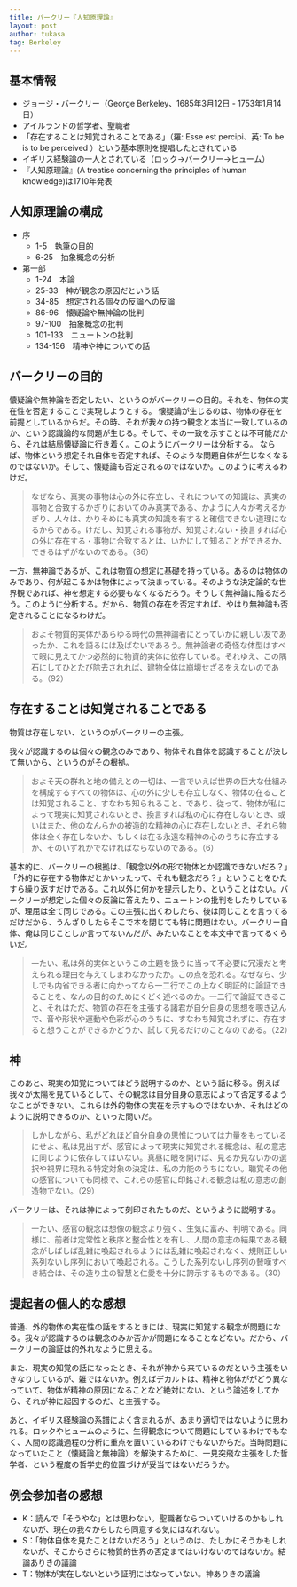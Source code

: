 ```yaml
---
title: バークリー『人知原理論』
layout: post
author: tukasa
tag: Berkeley
---
```


## 基本情報

- ジョージ・バークリー（George Berkeley、1685年3月12日 - 1753年1月14日）
- アイルランドの哲学者、聖職者
- 「存在することは知覚されることである」（羅: Esse est percipi、英: To be is to be perceived ）という基本原則を提唱したとされている
- イギリス経験論の一人とされている（ロック→バークリー→ヒューム）
- 『人知原理論』(A treatise concerning the principles of human knowledge)は1710年発表

## 人知原理論の構成

- 序
    - 1-5　執筆の目的
    - 6-25　抽象概念の分析
- 第一部
    - 1-24　本論
    - 25-33　神が観念の原因だという話
    - 34-85　想定される個々の反論への反論
    - 86-96　懐疑論や無神論の批判
    - 97-100　抽象概念の批判
    - 101-133　ニュートンの批判
    - 134-156　精神や神についての話

## バークリーの目的

懐疑論や無神論を否定したい、というのがバークリーの目的。それを、物体の実在性を否定することで実現しようとする。
懐疑論が生じるのは、物体の存在を前提としているからだ。その時、それが我々の持つ観念と本当に一致しているのか、という認識論的な問題が生じる。そして、その一致を示すことは不可能だから、それは結局懐疑論に行き着く。このようにバークリーは分析する。
ならば、物体という想定それ自体を否定すれば、そのような問題自体が生じなくなるのではないか。そして、懐疑論も否定されるのではないか。このように考えるわけだ。

>なぜなら、真実の事物は心の外に存立し、それについての知識は、真実の事物と合致するかぎりにおいてのみ真実である、かように人々が考えるかぎり、人々は、かりそめにも真実の知識を有すると確信できない道理になるからである。けだし、知覚される事物が、知覚されない・換言すれば心の外に存在する・事物に合致するとは、いかにして知ることができるか、できるはずがないのである。（86）

一方、無神論であるが、これは物質の想定に基礎を持っている。あるのは物体のみであり、何が起こるかは物体によって決まっている。そのような決定論的な世界観であれば、神を想定する必要もなくなるだろう。そうして無神論に陥るだろう。このように分析する。だから、物質の存在を否定すれば、やはり無神論も否定されることになるわけだ。

>およそ物質的実体があらゆる時代の無神論者にとっていかに親しい友であったか、これを語るには及ばないであろう。無神論者の奇怪な体型はすべて眼に見えてかつ必然的に物資的実体に依存している。それゆえ、この隅石にしてひとたび除去されれば、建物全体は崩壊せざるをえないのである。（92）

## 存在することは知覚されることである

物質は存在しない、というのがバークリーの主張。

我々が認識するのは個々の観念のみであり、物体それ自体を認識することが決して無いから、というのがその根拠。

>およそ天の群れと地の備えとの一切は、一言でいえば世界の巨大な仕組みを構成するすべての物体は、心の外に少しも存立しなく、物体の在ることは知覚されること、すなわち知られること、であり、従って、物体が私によって現実に知覚されないとき、換言すれば私の心に存在しないとき、或いはまた、他のなんらかの被造的な精神の心に存在しないとき、それら物体は全く存在しないか、もしくは在る永遠な精神の心のうちに存立するか、そのいずれかでなければならないのである。（6）

基本的に、バークリーの根拠は、「観念以外の形で物体とか認識できないだろ？」「外的に存在する物体だとかいったって、それも観念だろ？」ということをひたすら繰り返すだけである。これ以外に何かを提示したり、ということはない。バークリーが想定した個々の反論に答えたり、ニュートンの批判をしたりしているが、理屈は全て同じである。この主張に出くわしたら、後は同じことを言ってるだけだから、うんざりしたらそこで本を閉じても特に問題はない。バークリー自体、俺は同じことしか言ってないんだが、みたいなことを本文中で言ってるくらいだ。

>一たい、私は外的実体というこの主題を扱うに当って不必要に冗漫だと考えられる理由を与えてしまわなかったか。この点を恐れる。なぜなら、少しでも内省できる者に向かってなら一二行でこの上なく明証的に論証できることを、なんの目的のためにくどく述べるのか。一二行で論証できること、それはただ、物質の存在を主張する諸君が自分自身の思想を覗き込んで、音や形状や運動や色彩が心のうちに、すなわち知覚されずに、存在すると想うことができるかどうか、試して見るだけのことなのである。（22）

## 神

このあと、現実の知覚についてはどう説明するのか、という話に移る。例えば我々が太陽を見ているとして、その観念は自分自身の意志によって否定するようなことができない。これらは外的物体の実在を示すものではないか、それはどのように説明できるのか、といった問いだ。

>しかしながら、私がどれほど自分自身の思惟については力量をもっているにせよ、私は見出すが、感官によって現実に知覚される概念は、私の意志に同じように依存してはいない。真昼に眼を開けば、見るか見ないかの選択や視界に現れる特定対象の決定は、私の力能のうちにない。聴覚その他の感官についても同様で、これらの感官に印銘される観念は私の意志の創造物でない。（29）

バークリーは、それは神によって刻印されたものだ、というように説明する。

>一たい、感官の観念は想像の観念より強く、生気に富み、判明である。同様に、前者は定常性と秩序と整合性とを有し、人間の意志の結果である観念がしばしば乱雑に喚起されるようには乱雑に喚起されなく、規則正しい系列ないし序列において喚起される。こうした系列ないし序列の賛嘆すべき結合は、その造り主の智慧と仁愛を十分に誇示するものである。（30）

## 提起者の個人的な感想

普通、外的物体の実在性の話をするときには、現実に知覚する観念が問題になる。我々が認識するのは観念のみか否かが問題になることなどない。だから、バークリーの論証は的外れなように思える。

また、現実の知覚の話になったとき、それが神から来ているのだという主張をいきなりしているが、雑ではないか。例えばデカルトは、精神と物体ががどう異なっていて、物体が精神の原因になることなど絶対にない、という論述をしてから、それが神に起因するのだ、と主張する。

あと、イギリス経験論の系譜によく含まれるが、あまり適切ではないように思われる。ロックやヒュームのように、生得観念について問題にしているわけでもなく、人間の認識過程の分析に重点を置いているわけでもないからだ。当時問題になっていたこと（懐疑論と無神論）を解決するために、一見突飛な主張をした哲学者、という程度の哲学史的位置づけが妥当ではないだろうか。

## 例会参加者の感想

- K：読んで「そうやな」とは思わない。聖職者ならついていけるのかもしれないが、現在の我々からしたら同意する気にはなれない。
- S：「物体自体を見たことはないだろう」というのは、たしかにそうかもしれないが、そこからさらに物質的世界の否定まではいけないのではないか。結論ありきの議論
- T：物体が実在しないという証明にはなっていない。神ありきの議論
